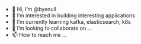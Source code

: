 - 👋 Hi, I’m @byenull
- 👀 I’m interested in building interesting applications
- 🌱 I’m currently learning kafka, elasticsearch, k8s
- 💞️ I’m looking to collaborate on ...
- 📫 How to reach me ...

<!---
byenull/byenull is a ✨ special ✨ repository because its `README.md` (this file) appears on your GitHub profile.
You can click the Preview link to take a look at your changes.
--->
